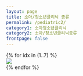 ```yaml
---
layout: page
title: 소아/청소년클리닉 종류
permalink: /pediatric2/
category1: 소아청소년클리닉
category2: 소아/청소년클리닉종류
frontpage: false
---
```

<div class="row d-flex justify-content-center">
{% for idx in (1..7) %}
  <div class="col-12 clinics">
  <img src="http://www.sorthodontic.com/image/m4_s2_img{{ idx }}.gif">
  </div>
{% endfor %}
</div>
